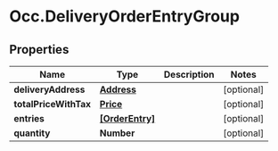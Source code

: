 # Occ.DeliveryOrderEntryGroup

## Properties
Name | Type | Description | Notes
------------ | ------------- | ------------- | -------------
**deliveryAddress** | [**Address**](Address.md) |  | [optional] 
**totalPriceWithTax** | [**Price**](Price.md) |  | [optional] 
**entries** | [**[OrderEntry]**](OrderEntry.md) |  | [optional] 
**quantity** | **Number** |  | [optional] 


